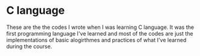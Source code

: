 # C language
These are the the codes I wrote when I was learning C language. It was the first programming language I've learned and most of the codes are just the implementations of basic alogirthmes and practices of what I've learned during the course.
